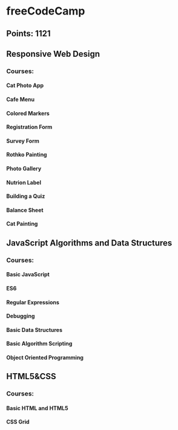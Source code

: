 # freeCodeCamp
## Points: 1121

## Responsive Web Design

### Courses:

#### Cat Photo App
#### Cafe Menu
#### Colored Markers
#### Registration Form
#### Survey Form
#### Rothko Painting
#### Photo Gallery
#### Nutrion Label
#### Building a Quiz
#### Balance Sheet
#### Cat Painting

## JavaScript Algorithms and Data Structures

### Courses:

#### Basic JavaScript
#### ES6
#### Regular Expressions
#### Debugging
#### Basic Data Structures
#### Basic Algorithm Scripting
#### Object Oriented Programming


## HTML5&CSS

### Courses:

#### Basic HTML and HTML5
#### CSS Grid





















